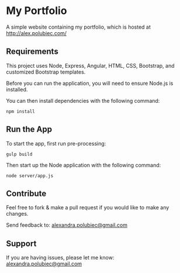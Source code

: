 My Portfolio
=================

A simple website containing my portfolio, which is hosted at http://alex.polubiec.com/

Requirements
------------

This project uses Node, Express, Angular, HTML, CSS, Bootstrap, and customized Bootstrap templates.

Before you can run the application, you will need to ensure Node.js is installed.

You can then install dependencies with the following command:

  `npm install`

Run the App
-----------

To start the app, first run pre-processing:

  `gulp build`

Then start up the Node application with the following command:

  `node server/app.js`


Contribute
----------

Feel free to fork & make a pull request if you would like to make any changes.

Send feedback to: alexandra.polubiec@gmail.com

Support
-------

If you are having issues, please let me know: alexandra.polubiec@gmail.com
